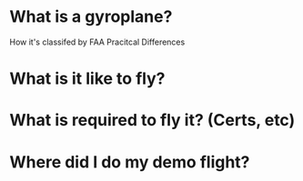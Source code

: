 # What is a gyroplane?
How it's classifed by FAA
Pracitcal Differences


# What is it like to fly?

# What is required to fly it? (Certs, etc)


# Where did I do my demo flight?


